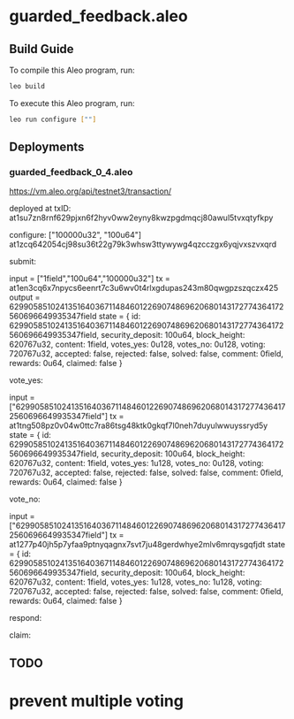 # guarded_feedback.aleo

## Build Guide

To compile this Aleo program, run:

```bash
leo build
```

To execute this Aleo program, run:

```bash
leo run configure [""]
```

## Deployments

### guarded_feedback_0_4.aleo

https://vm.aleo.org/api/testnet3/transaction/

deployed at txID:
at1su7zn8rnf629pjxn6f2hyv0ww2eyny8kwzpgdmqcj80awul5tvxqtyfkpy

configure:
["100000u32", "100u64"]
at1zcq642054cj98su36t22g79k3whsw3ttywywg4qzcczgx6yqjvxszvxqrd

submit:

input = ["1field","100u64","100000u32"]
tx = at1en3cq6x7npycs6eenrt7c3u6wv0t4rlxgdupas243m80qwgpzszqczx425
output = 6299058510241351640367114846012269074869620680143172774364172560696649935347field
state = {
id: 6299058510241351640367114846012269074869620680143172774364172560696649935347field,
security_deposit: 100u64,
block_height: 620767u32,
content: 1field,
votes_yes: 0u128,
votes_no: 0u128,
voting: 720767u32,
accepted: false,
rejected: false,
solved: false,
comment: 0field,
rewards: 0u64,
claimed: false
}

vote_yes:

input = ["6299058510241351640367114846012269074869620680143172774364172560696649935347field"]
tx = at1tng508pz0v04w0ttc7ra86tsg48ktk0gkqf7l0neh7duyulwwuyssryd5y
state = {
id: 6299058510241351640367114846012269074869620680143172774364172560696649935347field,
security_deposit: 100u64,
block_height: 620767u32,
content: 1field,
votes_yes: 1u128,
votes_no: 0u128,
voting: 720767u32,
accepted: false,
rejected: false,
solved: false,
comment: 0field,
rewards: 0u64,
claimed: false
}

vote_no:

input = ["6299058510241351640367114846012269074869620680143172774364172560696649935347field"]
tx = at1277p40jh5p7yfaa9ptnyqagnx7svt7ju48gerdwhye2mlv6mrqysgqfjdt
state = {
id: 6299058510241351640367114846012269074869620680143172774364172560696649935347field,
security_deposit: 100u64,
block_height: 620767u32,
content: 1field,
votes_yes: 1u128,
votes_no: 1u128,
voting: 720767u32,
accepted: false,
rejected: false,
solved: false,
comment: 0field,
rewards: 0u64,
claimed: false
}

respond:

claim:

## TODO

# prevent multiple voting
